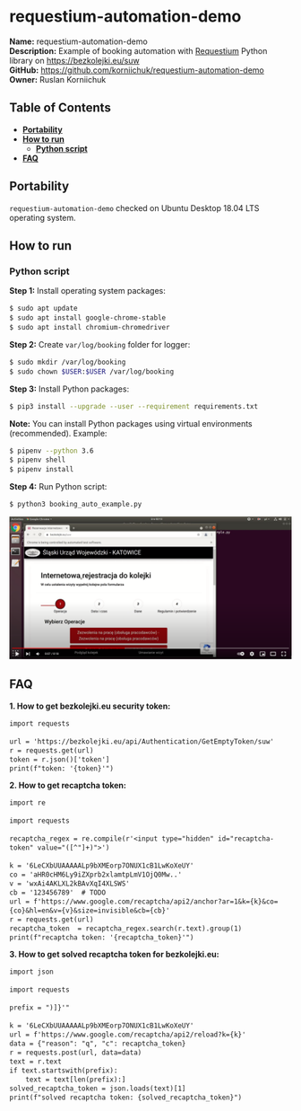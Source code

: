 # requestium-automation-demo
**Name:** requestium-automation-demo  
**Description:** Example of booking automation with [Requestium](https://github.com/tryolabs/requestium) Python library on https://bezkolejki.eu/suw  
**GitHub:** https://github.com/korniichuk/requestium-automation-demo  
**Owner:** Ruslan Korniichuk

## Table of Contents
* **[Portability](#portability)**
* **[How to run](#how-to-run)**
  * **[Python script](#python-script)**
* **[FAQ](#faq)**

## Portability
`requestium-automation-demo` checked on Ubuntu Desktop 18.04 LTS operating system.

## How to run
### Python script
**Step 1:** Install operating system packages:
```sh
$ sudo apt update
$ sudo apt install google-chrome-stable
$ sudo apt install chromium-chromedriver
```

**Step 2:** Create `var/log/booking` folder for logger:
```sh
$ sudo mkdir /var/log/booking
$ sudo chown $USER:$USER /var/log/booking
```

**Step 3:** Install Python packages:
```sh
$ pip3 install --upgrade --user --requirement requirements.txt
```

**Note:** You can install Python packages using virtual environments (recommended). Example:
```sh
$ pipenv --python 3.6
$ pipenv shell
$ pipenv install
```

**Step 4:** Run Python script:
```sh
$ python3 booking_auto_example.py
```

[![demo_0001_youtube.png](img/demo_0001_youtube.png "See demo on YouTube")](https://youtu.be/hroRpT8mq6M)

## FAQ
**1. How to get bezkolejki.eu security token:**
```python3
import requests

url = 'https://bezkolejki.eu/api/Authentication/GetEmptyToken/suw'
r = requests.get(url)
token = r.json()['token']
print(f"token: '{token}'")
```

**2. How to get recaptcha token:**
```python3
import re

import requests

recaptcha_regex = re.compile(r'<input type="hidden" id="recaptcha-token" value="([^"]+)">')

k = '6LeCXbUUAAAAALp9bXMEorp7ONUX1cB1LwKoXeUY'
co = 'aHR0cHM6Ly9iZXprb2xlamtpLmV1OjQ0Mw..'
v = 'wxAi4AKLXL2kBAvXqI4XLSWS'
cb = '123456789'  # TODO
url = f'https://www.google.com/recaptcha/api2/anchor?ar=1&k={k}&co={co}&hl=en&v={v}&size=invisible&cb={cb}'
r = requests.get(url)
recaptcha_token  = recaptcha_regex.search(r.text).group(1)
print(f"recaptcha token: '{recaptcha_token}'")
```

**3. How to get solved recaptcha token for bezkolejki.eu:**
```python3
import json

import requests

prefix = ")]}'"

k = '6LeCXbUUAAAAALp9bXMEorp7ONUX1cB1LwKoXeUY'
url = f'https://www.google.com/recaptcha/api2/reload?k={k}'
data = {"reason": "q", "c": recaptcha_token}
r = requests.post(url, data=data)
text = r.text
if text.startswith(prefix):
    text = text[len(prefix):]
solved_recaptcha_token = json.loads(text)[1]
print(f"solved recaptcha token: {solved_recaptcha_token}")
```
